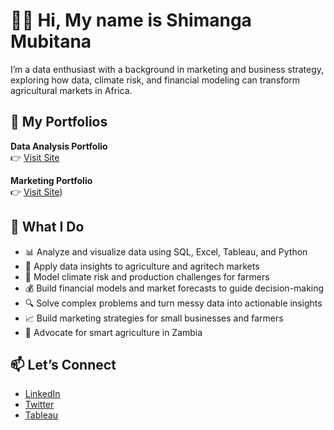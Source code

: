 # 👋🏽 Hi, My name is Shimanga Mubitana

I’m a data enthusiast with a background in marketing and business strategy, exploring how data, climate risk, and financial modeling can transform agricultural markets in Africa.


## 📁 My Portfolios

**Data Analysis Portfolio**  
👉 [Visit Site](https://your-data-portfolio-site-link)

**Marketing Portfolio**  
👉 [Visit Site](https://shimanga.github.io/Marketing-Portfolio))

## 💼 What I Do

- 📊 Analyze and visualize data using SQL, Excel, Tableau, and Python  
- 🌱 Apply data insights to agriculture and agritech markets  
- 🌾 Model climate risk and production challenges for farmers  
- 💰 Build financial models and market forecasts to guide decision-making  
- 🔍 Solve complex problems and turn messy data into actionable insights
- 📈 Build marketing strategies for small businesses and farmers
- 🌱 Advocate for smart agriculture in Zambia

## 📫 Let’s Connect

- [LinkedIn](https://www.linkedin.com/in/shimanga-mubitana/)
- [Twitter](https://twitter.com/shimangam)
-  [Tableau](https://public.tableau.com/app/profile/shimanga.mubitana/vizzes)
